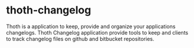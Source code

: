 # thoth-changelog
Thoth is a application to keep, provide and organize your applications changelogs. Thoth Changelog application provide tools to keep and clients to track changelog files on github and bitbucket repositories.
